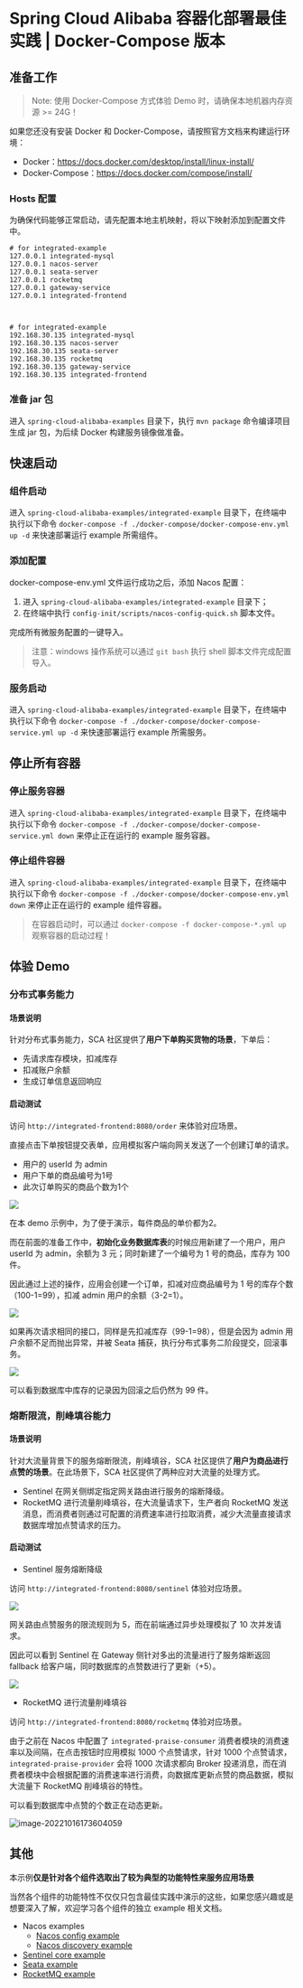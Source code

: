 # Spring Cloud Alibaba 容器化部署最佳实践 | Docker-Compose 版本

## 准备工作

> Note: 使用 Docker-Compose 方式体验 Demo 时，请确保本地机器内存资源 >= 24G！

如果您还没有安装 Docker 和 Docker-Compose，请按照官方文档来构建运行环境：

- Docker：https://docs.docker.com/desktop/install/linux-install/
- Docker-Compose：https://docs.docker.com/compose/install/

### Hosts 配置

为确保代码能够正常启动，请先配置本地主机映射，将以下映射添加到配置文件中。

```shell
# for integrated-example
127.0.0.1 integrated-mysql
127.0.0.1 nacos-server
127.0.0.1 seata-server
127.0.0.1 rocketmq
127.0.0.1 gateway-service
127.0.0.1 integrated-frontend



# for integrated-example
192.168.30.135 integrated-mysql
192.168.30.135 nacos-server
192.168.30.135 seata-server
192.168.30.135 rocketmq
192.168.30.135 gateway-service
192.168.30.135 integrated-frontend
```

### 准备 jar 包

进入 `spring-cloud-alibaba-examples` 目录下，执行 `mvn package` 命令编译项目生成 jar 包，为后续 Docker 构建服务镜像做准备。

## 快速启动

### 组件启动

进入 `spring-cloud-alibaba-examples/integrated-example` 目录下，在终端中执行以下命令 `docker-compose -f ./docker-compose/docker-compose-env.yml up -d` 来快速部署运行 example 所需组件。

### 添加配置

docker-compose-env.yml 文件运行成功之后，添加 Nacos 配置：

1. 进入 `spring-cloud-alibaba-examples/integrated-example` 目录下；
2. 在终端中执行 `config-init/scripts/nacos-config-quick.sh` 脚本文件。

完成所有微服务配置的一键导入。

> 注意：windows 操作系统可以通过 `git bash` 执行 shell 脚本文件完成配置导入。

### 服务启动

进入 `spring-cloud-alibaba-examples/integrated-example` 目录下，在终端中执行以下命令 `docker-compose -f ./docker-compose/docker-compose-service.yml up -d` 来快速部署运行 example 所需服务。

## 停止所有容器

### 停止服务容器

进入 `spring-cloud-alibaba-examples/integrated-example` 目录下，在终端中执行以下命令 `docker-compose -f ./docker-compose/docker-compose-service.yml down` 来停止正在运行的 example 服务容器。


### 停止组件容器

进入 `spring-cloud-alibaba-examples/integrated-example` 目录下，在终端中执行以下命令 `docker-compose -f ./docker-compose/docker-compose-env.yml down` 来停止正在运行的 example 组件容器。

> 在容器启动时，可以通过 `docker-compose -f docker-compose-*.yml up` 观察容器的启动过程！

## 体验 Demo

### 分布式事务能力

#### 场景说明

针对分布式事务能力，SCA 社区提供了**用户下单购买货物的场景**，下单后：

- 先请求库存模块，扣减库存
- 扣减账户余额
- 生成订单信息返回响应

#### 启动测试

访问 `http://integrated-frontend:8080/order` 来体验对应场景。

直接点击下单按钮提交表单，应用模拟客户端向网关发送了一个创建订单的请求。

- 用户的 userId 为 admin
- 用户下单的商品编号为1号
- 此次订单购买的商品个数为1个

![](https://my-img-1.oss-cn-hangzhou.aliyuncs.com/image-20221016155416524.png)

在本 demo 示例中，为了便于演示，每件商品的单价都为2。

而在前面的准备工作中，**初始化业务数据库表**的时候应用新建了一个用户，用户 userId 为 admin，余额为 3 元；同时新建了一个编号为 1 号的商品，库存为 100 件。

因此通过上述的操作，应用会创建一个订单，扣减对应商品编号为 1 号的库存个数（100-1=99），扣减 admin 用户的余额（3-2=1）。

![](https://my-img-1.oss-cn-hangzhou.aliyuncs.com/image-20221016155429801.png)

如果再次请求相同的接口，同样是先扣减库存（99-1=98），但是会因为 admin 用户余额不足而抛出异常，并被 Seata 捕获，执行分布式事务二阶段提交，回滚事务。

![](https://my-img-1.oss-cn-hangzhou.aliyuncs.com/image-20221016155436112.png)

可以看到数据库中库存的记录因为回滚之后仍然为 99 件。

### 熔断限流，削峰填谷能力

#### 场景说明

针对大流量背景下的服务熔断限流，削峰填谷，SCA 社区提供了**用户为商品进行点赞的场景**。在此场景下，SCA 社区提供了两种应对大流量的处理方式。

- Sentinel 在网关侧绑定指定网关路由进行服务的熔断降级。
- RocketMQ 进行流量削峰填谷，在大流量请求下，生产者向 RocketMQ 发送消息，而消费者则通过可配置的消费速率进行拉取消费，减少大流量直接请求数据库增加点赞请求的压力。

#### 启动测试

- Sentinel 服务熔断降级

访问 `http://integrated-frontend:8080/sentinel` 体验对应场景。

![](https://my-img-1.oss-cn-hangzhou.aliyuncs.com/image-20221016155501290.png)

网关路由点赞服务的限流规则为 5，而在前端通过异步处理模拟了 10 次并发请求。

因此可以看到 Sentinel 在 Gateway 侧针对多出的流量进行了服务熔断返回 fallback 给客户端，同时数据库的点赞数进行了更新（+5）。

![](https://my-img-1.oss-cn-hangzhou.aliyuncs.com/image-20220914155755103.png)

- RocketMQ 进行流量削峰填谷

访问 `http://integrated-frontend:8080/rocketmq` 体验对应场景。

由于之前在 Nacos 中配置了 `integrated-praise-consumer` 消费者模块的消费速率以及间隔，在点击按钮时应用模拟 1000 个点赞请求，针对 1000 个点赞请求，`integrated-praise-provider`
会将 1000 次请求都向 Broker 投递消息，而在消费者模块中会根据配置的消费速率进行消费，向数据库更新点赞的商品数据，模拟大流量下 RocketMQ 削峰填谷的特性。

可以看到数据库中点赞的个数正在动态更新。

![image-20221016173604059](https://my-img-1.oss-cn-hangzhou.aliyuncs.com/image-20221016173604059.png)

## 其他

本示例**仅是针对各个组件选取出了较为典型的功能特性来服务应用场景**

当然各个组件的功能特性不仅仅只包含最佳实践中演示的这些，如果您感兴趣或是想要深入了解，欢迎学习各个组件的独立 example 相关文档。

- Nacos examples
  - [Nacos config example](../../../nacos-example/readme.md)
  - [Nacos discovery example](../../../nacos-example/readme.md)
- [Sentinel core example](../../../sentinel-example/README-zh.md)
- [Seata example](../../../seata-example/readme.md)
- [RocketMQ example](../../../rocketmq-example/readme.md)
